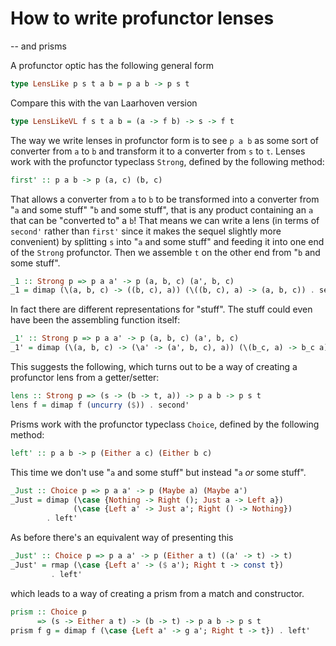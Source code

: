 How to write profunctor lenses
===

-- and prisms

A profunctor optic has the following general form

```haskell
type LensLike p s t a b = p a b -> p s t
```

Compare this with the van Laarhoven version

```haskell
type LensLikeVL f s t a b = (a -> f b) -> s -> f t
```

The way we write lenses in profunctor form is to see `p a b` as some
sort of converter from `a` to `b` and transform it to a converter from
`s` to `t`.  Lenses work with the profunctor typeclass `Strong`,
defined by the following method:

```haskell
first' :: p a b -> p (a, c) (b, c)
```

That allows a converter from `a` to `b` to be transformed into a
converter from "`a` and some stuff" "`b` and some stuff", that is any
product containing an `a` that can be "converted to" a `b`!  That means
we can write a lens (in terms of `second'` rather than `first'` since
it makes the sequel slightly more convenient) by splitting `s` into
"`a` and some stuff" and feeding it into one end of the `Strong`
profunctor.  Then we assemble `t` on the other end from "`b` and some
stuff".

```haskell
_1 :: Strong p => p a a' -> p (a, b, c) (a', b, c)
_1 = dimap (\(a, b, c) -> ((b, c), a)) (\((b, c), a) -> (a, b, c)) . second'
```

In fact there are different representations for "stuff".  The stuff
could even have been the assembling function itself:

```haskell
_1' :: Strong p => p a a' -> p (a, b, c) (a', b, c)
_1' = dimap (\(a, b, c) -> (\a' -> (a', b, c), a)) (\(b_c, a) -> b_c a) . second'
```

This suggests the following, which turns out to be a way of creating a
profunctor lens from a getter/setter:

```haskell
lens :: Strong p => (s -> (b -> t, a)) -> p a b -> p s t
lens f = dimap f (uncurry ($)) . second'
```

Prisms work with the profunctor typeclass `Choice`, defined by the
following method:

```haskell
left' :: p a b -> p (Either a c) (Either b c)
```

This time we don't use "`a` and some stuff" but instead "`a` *or* some
stuff".

```haskell
_Just :: Choice p => p a a' -> p (Maybe a) (Maybe a')
_Just = dimap (\case {Nothing -> Right (); Just a -> Left a})
              (\case {Left a' -> Just a'; Right () -> Nothing})
        . left'
```

As before there's an equivalent way of presenting this

```haskell
_Just' :: Choice p => p a a' -> p (Either a t) ((a' -> t) -> t)
_Just' = rmap (\case {Left a' -> ($ a'); Right t -> const t})
         . left'
```

which leads to a way of creating a prism from a match and constructor.

```haskell
prism :: Choice p
      => (s -> Either a t) -> (b -> t) -> p a b -> p s t
prism f g = dimap f (\case {Left a' -> g a'; Right t -> t}) . left'
```
